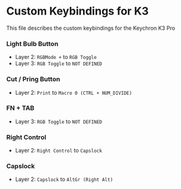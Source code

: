 # Custom Keybindings for K3

This file describes the custom keybindings for the Keychron K3 Pro

### Light Bulb Button

- Layer 2: `RGBMode +` to `RGB Toggle`
- Layer 3: `RGB Toggle` to `NOT DEFINED`

### Cut / Pring Button

- Layer 2: `Print` to `Macro 0 (CTRL + NUM_DIVIDE)`

### FN + TAB

- Layer 3: `RGB Toggle` to `NOT DEFINED`

### Right Control

- Layer 2: `Right Control` to `Capslock`

### Capslock

- Layer 2: `Capslock` to `AltGr (Right Alt)`
